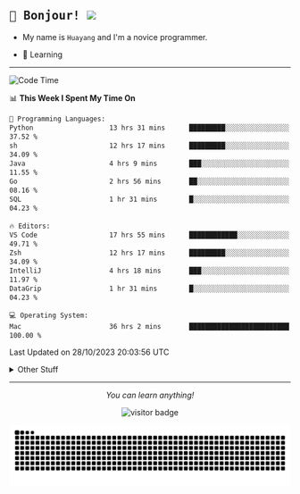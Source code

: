 <h2>
    <samp>🎉 Bonjour!  <img src="https://media.giphy.com/media/mGcNjsfWAjY5AEZNw6/giphy.gif" width="50"></samp>
</h2>

* My name is `Huayang` and I'm a novice programmer.


* 🧐 Learning

<hr>

<!--START_SECTION:waka-->
![Code Time](http://img.shields.io/badge/Code%20Time-1%2C602%20hrs%2011%20mins-blue)

📊 **This Week I Spent My Time On** 

```text
💬 Programming Languages: 
Python                   13 hrs 31 mins      █████████░░░░░░░░░░░░░░░░   37.52 % 
sh                       12 hrs 17 mins      █████████░░░░░░░░░░░░░░░░   34.09 % 
Java                     4 hrs 9 mins        ███░░░░░░░░░░░░░░░░░░░░░░   11.55 % 
Go                       2 hrs 56 mins       ██░░░░░░░░░░░░░░░░░░░░░░░   08.16 % 
SQL                      1 hr 31 mins        █░░░░░░░░░░░░░░░░░░░░░░░░   04.23 % 

🔥 Editors: 
VS Code                  17 hrs 55 mins      ████████████░░░░░░░░░░░░░   49.71 % 
Zsh                      12 hrs 17 mins      █████████░░░░░░░░░░░░░░░░   34.09 % 
IntelliJ                 4 hrs 18 mins       ███░░░░░░░░░░░░░░░░░░░░░░   11.97 % 
DataGrip                 1 hr 31 mins        █░░░░░░░░░░░░░░░░░░░░░░░░   04.23 % 

💻 Operating System: 
Mac                      36 hrs 2 mins       █████████████████████████   100.00 % 
```


 Last Updated on 28/10/2023 20:03:56 UTC
<!--END_SECTION:waka-->

<details>
    <summary>Other Stuff</summary>

* 🛠️ Skills
<!-- 
<p align="center">
  <a href="https://skillicons.dev">
    <img src="https://skillicons.dev/icons?i=c,python,cpp,go,react,js,ts,rust,java,haskell,ruby,kotlin,scala,kubernetes,docker,grafana,jenkins,nginx,nestjs,nextjs,rabbitmq,postgres,kafka,redis,graphql,mysql,linux,md,git,vim,vscode,visualstudio,stackoverflow" />
  </a>
</p>
-->    
<p align="center">
    <img src="https://api.githubtrends.io/user/svg/XmchxUp/langs?time_range=one_year&theme=classic" />
    <img src="https://api.githubtrends.io/user/svg/XmchxUp/repos?time_range=one_year&include_private=True&group=private&theme=classic" />
</p>

* 🏆 Some GitHub statistical reports:

<p align="center">
    <img src="/github-metrics.svg" alt="github metrics" style='visibility:visible' />    
</p>

<p align="center">  
    <img height="180em" src="https://github-readme-stats.vercel.app/api?username=xmchxup&hide_border=true&show_icons=true&include_all_commits=true&bg_color=0,EC6C6C,FFD479,FFFC79,73FA79&theme=graywhite&locale=en" />
    <img height="180em" src="https://github-readme-stats.vercel.app/api/top-langs/?username=xmchxup&hide=css,scss,html&langs_count=8&hide_border=true&layout=compact&bg_color=0,73FA79,73FDFF,D783FF&theme=graywhite&locale=en" />
</p>


<img width="100%" src="https://github-profile-trophy.vercel.app/?username=xmchxup&column=7" />

</details>


<hr>


<p align="center">
    <i>You can learn anything!</i>
    <p align="center">
        <img src="https://visitor-badge.laobi.icu/badge?page_id=xmchxup" alt="visitor badge"/>       
    </p>
</p>

<picture>
  <source media="(prefers-color-scheme: dark)" srcset="https://raw.githubusercontent.com/XmchxUp/XmchxUp/output/github-snake-dark.svg" />
  <source media="(prefers-color-scheme: light)" srcset="https://raw.githubusercontent.com/XmchxUp/XmchxUp/output/github-snake.svg" />
  <img alt="github-snake" src="https://raw.githubusercontent.com/XmchxUp/XmchxUp/output/github-snake.svg" />
</picture>


